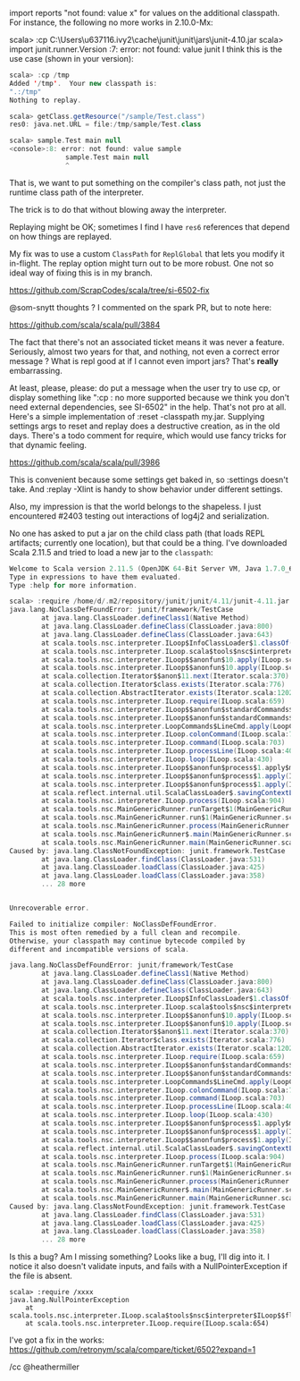 import reports "not found: value x" for values on the additional classpath. For instance, the following no more works in 2.10.0-Mx:

scala> :cp C:\Users\u637116\.ivy2\cache\junit\junit\jars\junit-4.10.jar
scala> import junit.runner.Version
<console>:7: error: not found: value junit
I think this is the use case (shown in your version):

```scala
scala> :cp /tmp
Added '/tmp'.  Your new classpath is:
".:/tmp"
Nothing to replay.

scala> getClass.getResource("/sample/Test.class")
res0: java.net.URL = file:/tmp/sample/Test.class

scala> sample.Test main null
<console>:8: error: not found: value sample
              sample.Test main null
              ^

```

That is, we want to put something on the compiler's class path, not just the runtime class path of the interpreter.

The trick is to do that without blowing away the interpreter.

Replaying might be OK; sometimes I find I have `res6` references that depend on how things are replayed.

My fix was to use a custom `ClassPath` for `ReplGlobal` that lets you modify it in-flight. The replay option might turn out to be more robust.
One not so ideal way of fixing this is in my branch.

https://github.com/ScrapCodes/scala/tree/si-6502-fix

@som-snytt thoughts ?
I commented on the spark PR, but to note here:

https://github.com/scala/scala/pull/3884

The fact that there's not an associated ticket means it was never a feature.
Seriously, almost two years for that, and nothing, not even a correct error message ? What is repl good at if I cannot even import jars? That's **really** embarrassing. 

At least, please, please: do put a message when the user try to use cp, or display something like ":cp : no more supported because we think you don't need external dependencies, see SI-6502" in the help. That's not pro at all. 
Here's a simple implementation of :reset -classpath my.jar.  Supplying settings args to reset and replay does a destructive creation, as in the old days.  There's a todo comment for require, which would use fancy tricks for that dynamic feeling.

https://github.com/scala/scala/pull/3986

This is convenient because some settings get baked in, so :settings doesn't take.  And :replay -Xlint is handy to show behavior under different settings.

Also, my impression is that the world belongs to the shapeless.
I just encountered #2403 testing out interactions of log4j2 and serialization.

No one has asked to put a jar on the child class path (that loads REPL artifacts; currently one location), but that could be a thing.
I've downloaded Scala 2.11.5 and tried to load a new jar to the `classpath`:
```scala
Welcome to Scala version 2.11.5 (OpenJDK 64-Bit Server VM, Java 1.7.0_65).
Type in expressions to have them evaluated.
Type :help for more information.

scala> :require /home/d/.m2/repository/junit/junit/4.11/junit-4.11.jar
java.lang.NoClassDefFoundError: junit/framework/TestCase
        at java.lang.ClassLoader.defineClass1(Native Method)
        at java.lang.ClassLoader.defineClass(ClassLoader.java:800)
        at java.lang.ClassLoader.defineClass(ClassLoader.java:643)
        at scala.tools.nsc.interpreter.ILoop$InfoClassLoader$1.classOf(ILoop.scala:638)
        at scala.tools.nsc.interpreter.ILoop.scala$tools$nsc$interpreter$ILoop$$classNameOf$1(ILoop.scala:657)
        at scala.tools.nsc.interpreter.ILoop$$anonfun$10.apply(ILoop.scala:659)
        at scala.tools.nsc.interpreter.ILoop$$anonfun$10.apply(ILoop.scala:659)
        at scala.collection.Iterator$$anon$11.next(Iterator.scala:370)
        at scala.collection.Iterator$class.exists(Iterator.scala:776)
        at scala.collection.AbstractIterator.exists(Iterator.scala:1202)
        at scala.tools.nsc.interpreter.ILoop.require(ILoop.scala:659)
        at scala.tools.nsc.interpreter.ILoop$$anonfun$standardCommands$13.apply(ILoop.scala:221)
        at scala.tools.nsc.interpreter.ILoop$$anonfun$standardCommands$13.apply(ILoop.scala:221)
        at scala.tools.nsc.interpreter.LoopCommands$LineCmd.apply(LoopCommands.scala:62)
        at scala.tools.nsc.interpreter.ILoop.colonCommand(ILoop.scala:712)
        at scala.tools.nsc.interpreter.ILoop.command(ILoop.scala:703)
        at scala.tools.nsc.interpreter.ILoop.processLine(ILoop.scala:404)
        at scala.tools.nsc.interpreter.ILoop.loop(ILoop.scala:430)
        at scala.tools.nsc.interpreter.ILoop$$anonfun$process$1.apply$mcZ$sp(ILoop.scala:918)
        at scala.tools.nsc.interpreter.ILoop$$anonfun$process$1.apply(ILoop.scala:904)
        at scala.tools.nsc.interpreter.ILoop$$anonfun$process$1.apply(ILoop.scala:904)
        at scala.reflect.internal.util.ScalaClassLoader$.savingContextLoader(ScalaClassLoader.scala:97)
        at scala.tools.nsc.interpreter.ILoop.process(ILoop.scala:904)
        at scala.tools.nsc.MainGenericRunner.runTarget$1(MainGenericRunner.scala:74)
        at scala.tools.nsc.MainGenericRunner.run$1(MainGenericRunner.scala:87)
        at scala.tools.nsc.MainGenericRunner.process(MainGenericRunner.scala:98)
        at scala.tools.nsc.MainGenericRunner$.main(MainGenericRunner.scala:103)
        at scala.tools.nsc.MainGenericRunner.main(MainGenericRunner.scala)
Caused by: java.lang.ClassNotFoundException: junit.framework.TestCase
        at java.lang.ClassLoader.findClass(ClassLoader.java:531)
        at java.lang.ClassLoader.loadClass(ClassLoader.java:425)
        at java.lang.ClassLoader.loadClass(ClassLoader.java:358)
        ... 28 more


Unrecoverable error.

Failed to initialize compiler: NoClassDefFoundError.
This is most often remedied by a full clean and recompile.
Otherwise, your classpath may continue bytecode compiled by
different and incompatible versions of scala.

java.lang.NoClassDefFoundError: junit/framework/TestCase
        at java.lang.ClassLoader.defineClass1(Native Method)
        at java.lang.ClassLoader.defineClass(ClassLoader.java:800)
        at java.lang.ClassLoader.defineClass(ClassLoader.java:643)
        at scala.tools.nsc.interpreter.ILoop$InfoClassLoader$1.classOf(ILoop.scala:638)
        at scala.tools.nsc.interpreter.ILoop.scala$tools$nsc$interpreter$ILoop$$classNameOf$1(ILoop.scala:657)
        at scala.tools.nsc.interpreter.ILoop$$anonfun$10.apply(ILoop.scala:659)
        at scala.tools.nsc.interpreter.ILoop$$anonfun$10.apply(ILoop.scala:659)
        at scala.collection.Iterator$$anon$11.next(Iterator.scala:370)
        at scala.collection.Iterator$class.exists(Iterator.scala:776)
        at scala.collection.AbstractIterator.exists(Iterator.scala:1202)
        at scala.tools.nsc.interpreter.ILoop.require(ILoop.scala:659)
        at scala.tools.nsc.interpreter.ILoop$$anonfun$standardCommands$13.apply(ILoop.scala:221)
        at scala.tools.nsc.interpreter.ILoop$$anonfun$standardCommands$13.apply(ILoop.scala:221)
        at scala.tools.nsc.interpreter.LoopCommands$LineCmd.apply(LoopCommands.scala:62)
        at scala.tools.nsc.interpreter.ILoop.colonCommand(ILoop.scala:712)
        at scala.tools.nsc.interpreter.ILoop.command(ILoop.scala:703)
        at scala.tools.nsc.interpreter.ILoop.processLine(ILoop.scala:404)
        at scala.tools.nsc.interpreter.ILoop.loop(ILoop.scala:430)
        at scala.tools.nsc.interpreter.ILoop$$anonfun$process$1.apply$mcZ$sp(ILoop.scala:918)
        at scala.tools.nsc.interpreter.ILoop$$anonfun$process$1.apply(ILoop.scala:904)
        at scala.tools.nsc.interpreter.ILoop$$anonfun$process$1.apply(ILoop.scala:904)
        at scala.reflect.internal.util.ScalaClassLoader$.savingContextLoader(ScalaClassLoader.scala:97)
        at scala.tools.nsc.interpreter.ILoop.process(ILoop.scala:904)
        at scala.tools.nsc.MainGenericRunner.runTarget$1(MainGenericRunner.scala:74)
        at scala.tools.nsc.MainGenericRunner.run$1(MainGenericRunner.scala:87)
        at scala.tools.nsc.MainGenericRunner.process(MainGenericRunner.scala:98)
        at scala.tools.nsc.MainGenericRunner$.main(MainGenericRunner.scala:103)
        at scala.tools.nsc.MainGenericRunner.main(MainGenericRunner.scala)
Caused by: java.lang.ClassNotFoundException: junit.framework.TestCase
        at java.lang.ClassLoader.findClass(ClassLoader.java:531)
        at java.lang.ClassLoader.loadClass(ClassLoader.java:425)
        at java.lang.ClassLoader.loadClass(ClassLoader.java:358)
        ... 28 more
```

Is this a bug?
Am I missing something?
Looks like a bug, I'll dig into it. I notice it also doesn't validate inputs, and fails with a NullPointerException if the file is absent.

```
scala> :require /xxxx
java.lang.NullPointerException
	at scala.tools.nsc.interpreter.ILoop.scala$tools$nsc$interpreter$ILoop$$flatten$1(ILoop.scala:651)
	at scala.tools.nsc.interpreter.ILoop.require(ILoop.scala:654)
```
I've got a fix in the works: https://github.com/retronym/scala/compare/ticket/6502?expand=1

/cc @heathermiller
